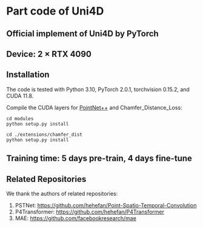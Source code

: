 # Part code of Uni4D
## Official implement of Uni4D by PyTorch
## Device: 2 × RTX 4090

## Installation
The code is tested with Python 3.10, PyTorch 2.0.1, torchvision 0.15.2, and CUDA 11.8.

Compile the CUDA layers for [PointNet++](http://arxiv.org/abs/1706.02413) and Chamfer_Distance_Loss:
```
cd modules
python setup.py install

cd ./extensions/chamfer_dist
python setup.py install
```
## Training time: 5 days pre-train, 4 days fine-tune
## Related Repositories  
We thank the authors of related repositories:
1. PSTNet: https://github.com/hehefan/Point-Spatio-Temporal-Convolution
2. P4Transformer: https://github.com/hehefan/P4Transformer
3. MAE: https://github.com/facebookresearch/mae


